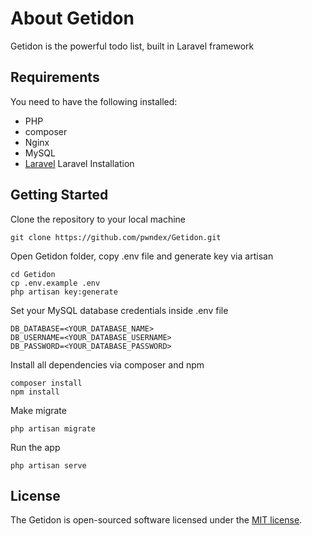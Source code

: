 # About Getidon

Getidon is the powerful todo list, built in Laravel framework

## Requirements

You need to have the following installed:

* PHP
* composer
* Nginx
* MySQL
* [Laravel](https://laravel.com/docs/7.x) Laravel Installation

## Getting Started

Clone the repository to your local machine
```shell
git clone https://github.com/pwndex/Getidon.git
```

Open Getidon folder, copy .env file and generate key via artisan
```shell
cd Getidon
cp .env.example .env
php artisan key:generate
```

Set your MySQL database credentials inside .env file
```shell
DB_DATABASE=<YOUR_DATABASE_NAME>
DB_USERNAME=<YOUR_DATABASE_USERNAME>
DB_PASSWORD=<YOUR_DATABASE_PASSWORD>
```

Install all dependencies via composer and npm
```shell
composer install
npm install
```

Make migrate
```shell
php artisan migrate
```

Run the app
```shell
php artisan serve
```

## License

The Getidon is open-sourced software licensed under the [MIT license](https://opensource.org/licenses/MIT).